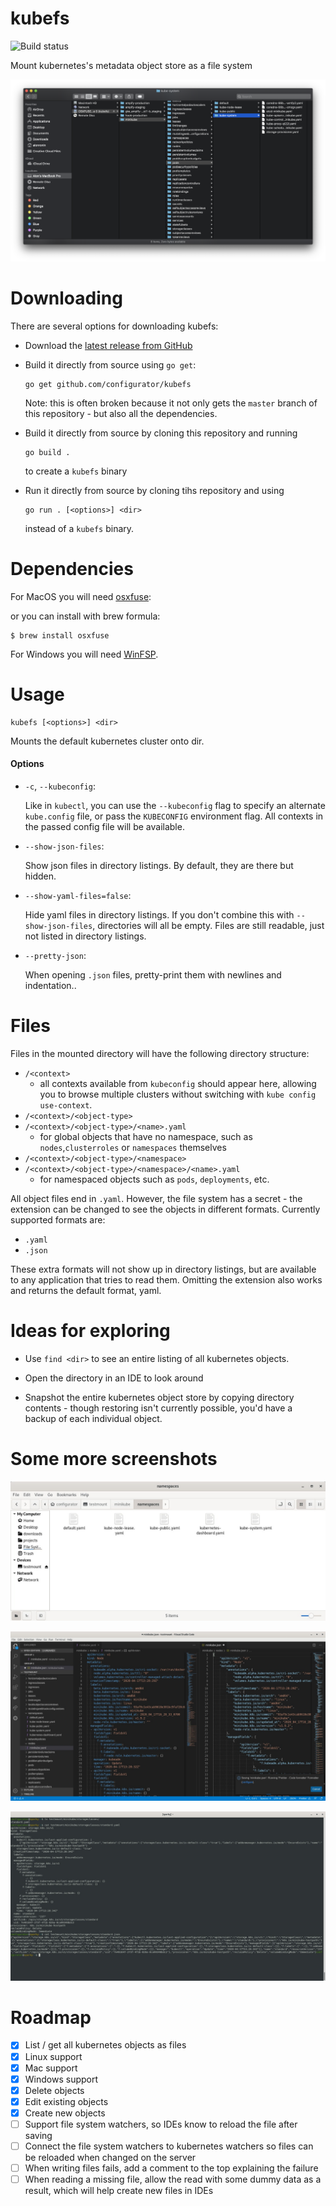 # kubefs

![Build status](https://github.com/configurator/kubefs/workflows/Build/badge.svg)

Mount kubernetes's metadata object store as a file system

![Screenshot](.screenshots/kubefs.screenshot.png)

# Downloading

There are several options for downloading kubefs:

- Download the [latest release from GitHub](https://github.com/configurator/kubefs/releases/latest)

- Build it directly from source using `go get`:

  ```shell
  go get github.com/configurator/kubefs
  ```

  Note: this is often broken because it not only gets the `master` branch of this repository - but
  also all the dependencies.

- Build it directly from source by cloning this repository and running

  ```shell
  go build .
  ```

  to create a `kubefs` binary

- Run it directly from source by cloning tihs repository and using

  ```shell
  go run . [<options>] <dir>
  ```

  instead of a `kubefs` binary.

# Dependencies

For MacOS you will need [osxfuse](https://github.com/osxfuse/osxfuse/releases):

or you can install with brew formula:

```shell
$ brew install osxfuse
```

For Windows you will need [WinFSP](http://www.secfs.net/winfsp/).

# Usage

```shell
kubefs [<options>] <dir>
```
Mounts the default kubernetes cluster onto dir.

#### Options

- `-c`, `--kubeconfig`:

  Like in `kubectl`, you can use the `--kubeconfig` flag to specify an alternate
  `kube.config` file, or pass the `KUBECONFIG` environment flag. All contexts in the passed config
  file will be available.

- `--show-json-files`:

  Show json files in directory listings. By default, they are there but hidden.

- `--show-yaml-files=false`:

  Hide yaml files in directory listings. If you don't combine this with `--show-json-files`,
  directories will all be empty. Files are still readable, just not listed in directory listings.

- `--pretty-json`:

  When opening `.json` files, pretty-print them with newlines and indentation..

# Files

Files in the mounted directory will have the following directory structure:

- `/<context>`
    - all contexts available from `kubeconfig` should appear here, allowing you to browse multiple
      clusters without switching with `kube config use-context`.
- `/<context>/<object-type>`
- `/<context>/<object-type>/<name>.yaml`
    - for global objects that have no namespace, such as `nodes`,`clusterroles` or `namespaces`
      themselves
- `/<context>/<object-type>/<namespace>`
- `/<context>/<object-type>/<namespace>/<name>.yaml`
    - for namespaced objects such as `pods`, `deployments`, etc.

All object files end in `.yaml`. However, the file system has a secret - the extension can be
changed to see the objects in different formats. Currently supported formats are:

- `.yaml`
- `.json`

These extra formats will not show up in directory listings, but are available to any application
that tries to read them. Omitting the extension also works and returns the default format, yaml.

# Ideas for exploring

- Use `find <dir>` to see an entire listing of all kubernetes objects.

- Open the directory in an IDE to look around

- Snapshot the entire kubernetes object store by copying directory contents - though restoring isn't
  currently possible, you'd have a backup of each individual object.

# Some more screenshots

![Linux file listing](.screenshots/linux-file-list.jpg)

![Browsing in IDE](.screenshots/vscode.jpg)

![Looking at yaml and json](.screenshots/cat-file-types.jpg)

# Roadmap

- [x] List / get all kubernetes objects as files
- [x] Linux support
- [x] Mac support
- [x] Windows support
- [x] Delete objects
- [x] Edit existing objects
- [x] Create new objects
- [ ] Support file system watchers, so IDEs know to reload the file after saving
- [ ] Connect the file system watchers to kubernetes watchers so files can be reloaded when changed
      on the server
- [ ] When writing files fails, add a comment to the top explaining the failure
- [ ] When reading a missing file, allow the read with some dummy data as a result,
      which will help create new files in IDEs

